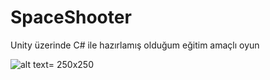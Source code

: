 # SpaceShooter
 Unity üzerinde C# ile hazırlamış olduğum eğitim amaçlı oyun

![alt text](https://i.hizliresim.com/8x1CN4.png)= 250x250
